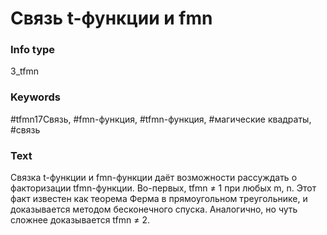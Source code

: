 # Связь t-функции и fmn
### Info type
3_tfmn
### Keywords
#tfmn17Связь, #fmn-функция, #tfmn-функция, #магические квадраты, #связь
### Text
Связка t-функции и fmn-функции даёт возможности рассуждать о факторизации tfmn-функции. Во-первых, tfmn ≠ 1 при любых m, n. Этот факт известен как теорема Ферма в прямоугольном треугольнике, и доказывается методом бесконечного спуска. Аналогично, но чуть сложнее доказывается tfmn ≠ 2.